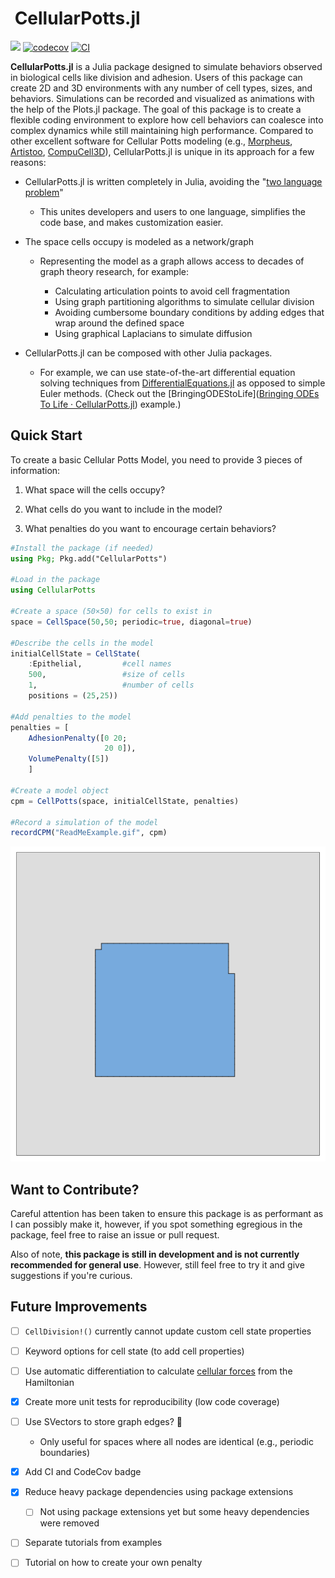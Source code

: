 # <img title="CellularPotts.jl" src="docs/src/assets/logo.svg" alt="" width="50"> CellularPotts.jl

[docs-img]: https://img.shields.io/badge/docs-dev-blue.svg
[docs-url]: https://robertgregg.github.io/CellularPotts.jl/dev/

[![][docs-img]][docs-url] [![codecov](https://codecov.io/gh/RobertGregg/CellularPotts.jl/graph/badge.svg?token=D3GKFH900T)](https://codecov.io/gh/RobertGregg/CellularPotts.jl) [![CI](https://github.com/RobertGregg/CellularPotts.jl/actions/workflows/CI.yml/badge.svg)](https://github.com/RobertGregg/CellularPotts.jl/actions/workflows/CI.yml)

**CellularPotts.jl** is a Julia package designed to simulate behaviors observed in biological cells like division and adhesion. Users of this package can create 2D and 3D environments with any number of cell types, sizes, and behaviors. Simulations can be recorded and visualized as animations with the help of the Plots.jl package. The goal of this package is to create a flexible coding environment to explore how cell behaviors can coalesce into complex dynamics while still maintaining high performance. Compared to other excellent software for Cellular Potts modeling (e.g., [Morpheus](https://morpheus.gitlab.io/), [Artistoo](https://artistoo.net/), [CompuCell3D](https://compucell3d.org/)), CellularPotts.jl is unique in its approach for a few reasons:

- CellularPotts.jl is written completely in Julia, avoiding the "[two language problem](https://www.nature.com/articles/d41586-019-02310-3)"
  
  - This unites developers and users to one language, simplifies the code base, and makes customization easier.

- The space cells occupy is modeled as a network/graph
  
  - Representing the model as a graph allows access to decades of graph theory research, for example:
    
    - Calculating articulation points to avoid cell fragmentation
    - Using graph partitioning algorithms to simulate cellular division
    - Avoiding cumbersome boundary conditions by adding edges that wrap around the defined space
    - Using graphical Laplacians to simulate diffusion

- CellularPotts.jl can be composed with other Julia packages.
  
  - For example, we can use state-of-the-art differential equation solving techniques from [DifferentialEquations.jl](https://diffeq.sciml.ai/stable/) as opposed to simple Euler methods. (Check out the [BringingODEStoLife]([Bringing ODEs To Life · CellularPotts.jl](https://robertgregg.github.io/CellularPotts.jl/dev/ExampleGallery/BringingODEsToLife/BringingODEsToLife/)) example.)

## Quick Start

To create a basic Cellular Potts Model, you need to provide 3 pieces of information:

1. What space will the cells occupy?

2. What cells do you want to include in the model?

3. What penalties do you want to encourage certain behaviors?

```julia
#Install the package (if needed)
using Pkg; Pkg.add("CellularPotts")

#Load in the package
using CellularPotts

#Create a space (50×50) for cells to exist in
space = CellSpace(50,50; periodic=true, diagonal=true)

#Describe the cells in the model
initialCellState = CellState(
    :Epithelial,         #cell names
    500,                 #size of cells
    1,                   #number of cells
    positions = (25,25))

#Add penalties to the model
penalties = [
    AdhesionPenalty([0 20;
                     20 0]),
    VolumePenalty([5])
    ]

#Create a model object
cpm = CellPotts(space, initialCellState, penalties)

#Record a simulation of the model
recordCPM("ReadMeExample.gif", cpm)
```

<img title="ReadMeEaxmple" src="https://github.com/RobertGregg/CellularPotts.jl/blob/master/docs/src/ExampleGallery/HelloWorld/HelloWorld.gif?raw=true">

## Want to Contribute?

Careful attention has been taken to ensure this package is as performant as I can possibly make it, however, if you spot something egregious in the package, feel free to raise an issue or pull request.

Also of note, **this package is still in development and is not currently recommended for general use**. However, still feel free to try it and give suggestions if you're curious. 

## Future Improvements

- [ ] `CellDivision!()` currently cannot update custom cell state properties

- [ ] Keyword options for cell state (to add cell properties)

- [ ] Use automatic differentiation to calculate [cellular forces](https://journals.plos.org/ploscompbiol/article?id=10.1371/journal.pcbi.1007459) from the Hamiltonian

- [x] Create more unit tests for reproducibility (low code coverage)

- [ ] Use SVectors to store graph edges? 🤔
  
  - Only useful for spaces where all nodes are identical (e.g., periodic boundaries)

- [x] Add CI and CodeCov badge

- [x] Reduce heavy package dependencies using package extensions
  
  - [ ] Not using package extensions yet but some heavy dependencies were removed

- [ ] Separate tutorials from examples

- [ ] Tutorial on how to create your own penalty
